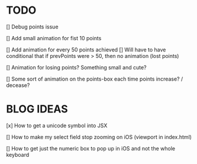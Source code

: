# TODO

[] Debug points issue

[] Add small animation for fist 10 points

[] Add animation for every 50 points achieved
    [] Will have to have conditional that if prevPoints were > 50, then no animation (lost points)

[] Animation for losing points? Something small and cute?

[] Some sort of animation on the points-box each time points increase? / decease?

# BLOG IDEAS

[x] How to get a unicode symbol into JSX

[] How to make my select field stop zooming on iOS (viewport in index.html)

[] How to get just the numeric box to pop up in iOS and not the whole keyboard

